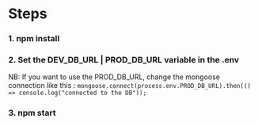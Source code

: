 # Steps

### 1. npm install
### 2. Set the DEV_DB_URL | PROD_DB_URL variable in the .env
  NB: If you want to use the PROD_DB_URL, change the mongoose connection like this : 
    `mongoose.connect(process.env.PROD_DB_URL).then(() => console.log("connected to the DB"));`
  
### 3. npm start
